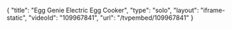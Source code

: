 {
    "title": "Egg Genie Electric Egg Cooker",
    "type": "solo",
    "layout": "iframe-static",
    "videoId": "109967841",
    "url": "\/tvpembed\/109967841"
}